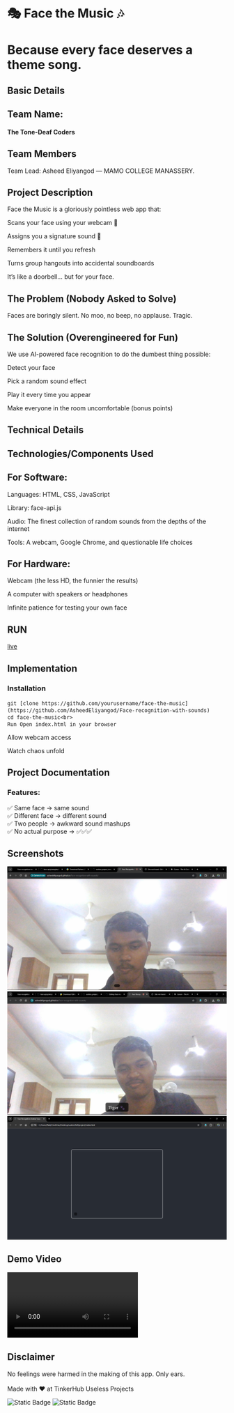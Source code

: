 # 🎭 Face the Music 🎶
# Because every face deserves a theme song.

## Basic Details
## Team Name:
#### The Tone-Deaf Coders

## Team Members
Team Lead: Asheed Eliyangod — MAMO COLLEGE MANASSERY.

## Project Description
Face the Music is a gloriously pointless web app that:

Scans your face using your webcam 👀

Assigns you a signature sound 🎵

Remembers it until you refresh

Turns group hangouts into accidental soundboards

It’s like a doorbell… but for your face.

## The Problem (Nobody Asked to Solve)
Faces are boringly silent.
No moo, no beep, no applause.
Tragic.

## The Solution (Overengineered for Fun)
We use AI-powered face recognition to do the dumbest thing possible:

Detect your face

Pick a random sound effect

Play it every time you appear

Make everyone in the room uncomfortable (bonus points)

## Technical Details
## Technologies/Components Used
## For Software:

Languages: HTML, CSS, JavaScript

Library: face-api.js

Audio: The finest collection of random sounds from the depths of the internet

Tools: A webcam, Google Chrome, and questionable life choices

## For Hardware:

Webcam (the less HD, the funnier the results)

A computer with speakers or headphones

Infinite patience for testing your own face
## RUN
[live](https://asheedeliyangod.github.io/Face-recognition-with-sounds/)
## Implementation
### Installation

```
git [clone https://github.com/yourusername/face-the-music](https://github.com/AsheedEliyangod/Face-recognition-with-sounds)
cd face-the-music<br>
Run Open index.html in your browser
```
Allow webcam access<br>

Watch chaos unfold<br>

## Project Documentation
### Features:
✅ Same face → same sound<br>
✅ Different face → different sound<br>
✅ Two people → awkward sound mashups<br>
✅ No actual purpose → ✅✅✅<br>

## Screenshots
![](./src/demo1.png)
![](./src/demo2.png)
![](./src/demo3.png)

## Demo Video
![video](./src/video.mkv)

## Disclaimer
No feelings were harmed in the making of this app. Only ears.<br>
<br>
Made with ❤️ at TinkerHub Useless Projects 

![Static Badge](https://img.shields.io/badge/TinkerHub-24?color=%23000000&link=https%3A%2F%2Fwww.tinkerhub.org%2F)
![Static Badge](https://img.shields.io/badge/UselessProjects--25-25?link=https%3A%2F%2Fwww.tinkerhub.org%2Fevents%2FQ2Q1TQKX6Q%2FUseless%2520Projects)
